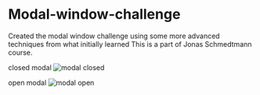 # Modal-window-challenge
Created the modal window challenge using some more advanced techniques from what initially learned
This is a part of Jonas Schmedtmann course.

closed modal
![modal closed](https://github.com/Omrividal/Modal-window-challenge/assets/105620701/5cdf8e1d-de65-4cc2-b139-c9617388e8fa)

open modal
![modal open](https://github.com/Omrividal/Modal-window-challenge/assets/105620701/5b4c4aaf-339f-4439-8988-a477864e26c6)
